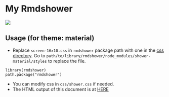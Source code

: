 # My Rmdshower

[![](http://www.r-pkg.org/badges/version/rmdshower)](http://www.r-pkg.org/pkg/rmdshower)

## Usage (for theme: material)

+ Replace `screen-16x10.css` in `rmdshower` package path with 
one in the [css directory](css/screen-16x10.css).
Go to
`path/to/library/rmdshower/node_modules/shower-material/styles`
to replace the file.

```{r}
library(rmdshower)
path.package("rmdshower")
```

+ You can modify css in `css/shower.css` if needed.
+ The HTML output of this document is at [HERE](https://leoluyi.github.io/my_rmdshower)
